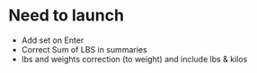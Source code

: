 # Need to launch
- Add set on Enter
- Correct Sum of LBS in summaries
- lbs and weights correction (to weight) and include lbs & kilos